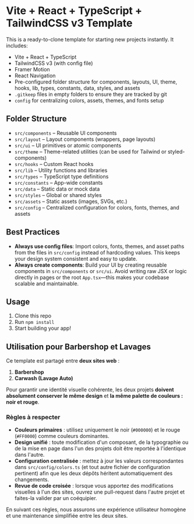 # Vite + React + TypeScript + TailwindCSS v3 Template

This is a ready-to-clone template for starting new projects instantly. It includes:
- Vite + React + TypeScript
- TailwindCSS v3 (with config file)
- Framer Motion
- React Navigation
- Pre-configured folder structure for components, layouts, UI, theme, hooks, lib, types, constants, data, styles, and assets
- `.gitkeep` files in empty folders to ensure they are tracked by git
- `config` for centralizing colors, assets, themes, and fonts setup

## Folder Structure

- `src/components` – Reusable UI components
- `src/layout` – Layout components (wrappers, page layouts)
- `src/ui` – UI primitives or atomic components
- `src/theme` – Theme-related utilities (can be used for Tailwind or styled-components)
- `src/hooks` – Custom React hooks
- `src/lib` – Utility functions and libraries
- `src/types` – TypeScript type definitions
- `src/constants` – App-wide constants
- `src/data` – Static data or mock data
- `src/styles` – Global or shared styles
- `src/assets` – Static assets (images, SVGs, etc.)
- `src/config` – Centralized configuration for colors, fonts, themes, and assets

## Best Practices

- **Always use config files**: Import colors, fonts, themes, and asset paths from the files in `src/config` instead of hardcoding values. This keeps your design system consistent and easy to update.
- **Always create components**: Build your UI by creating reusable components in `src/components` or `src/ui`. Avoid writing raw JSX or logic directly in pages or the root `App.tsx`—this makes your codebase scalable and maintainable.

## Usage
1. Clone this repo
2. Run `npm install`
3. Start building your app!

## Utilisation pour Barbershop et Lavages

Ce template est partagé entre **deux sites web** :

1. **Barbershop**
2. **Carwash (Lavage Auto)**

Pour garantir une identité visuelle cohérente, les deux projets **doivent absolument conserver le même design** et **la même palette de couleurs : noir et rouge**.

### Règles à respecter

- **Couleurs primaires** : utilisez uniquement le noir (`#000000`) et le rouge (`#FF0000`) comme couleurs dominantes.
- **Design unifié** : toute modification d'un composant, de la typographie ou de la mise en page dans l'un des projets doit être reportée à l'identique dans l'autre.
- **Configuration centralisée** : mettez à jour les valeurs correspondantes dans `src/config/colors.ts` (et tout autre fichier de configuration pertinent) afin que les deux dépôts héritent automatiquement des changements.
- **Revue de code croisée** : lorsque vous apportez des modifications visuelles à l'un des sites, ouvrez une pull-request dans l'autre projet et faites-la valider par un coéquipier.

En suivant ces règles, nous assurons une expérience utilisateur homogène et une maintenance simplifiée entre les deux sites.